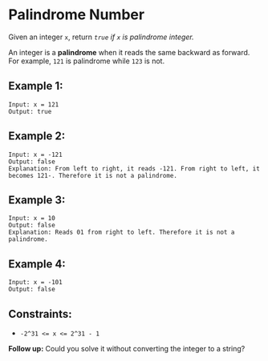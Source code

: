 # Palindrome Number
Given an integer `x`, return *`true` if `x` is palindrome integer.*

An integer is a **palindrome** when it reads the same backward as forward. For example, `121` is palindrome while `123` is not.

## Example 1:
```
Input: x = 121
Output: true
```

## Example 2:
```
Input: x = -121
Output: false
Explanation: From left to right, it reads -121. From right to left, it becomes 121-. Therefore it is not a palindrome.
```

## Example 3:
```
Input: x = 10
Output: false
Explanation: Reads 01 from right to left. Therefore it is not a palindrome.
```

## Example 4:
```
Input: x = -101
Output: false
```

## Constraints:
- `-2^31 <= x <= 2^31 - 1`
 
**Follow up:** Could you solve it without converting the integer to a string?